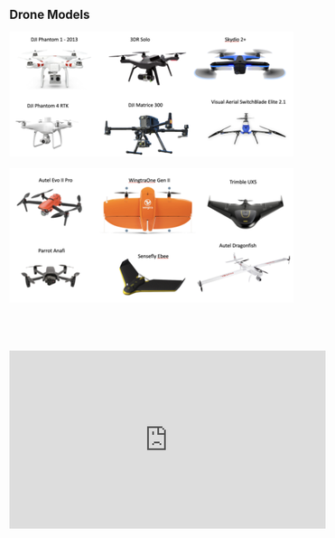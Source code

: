 ## Drone Models
![Drone](images/drone_examples_1.png)
</br>
</br> 
![Drone](images/drone_examples_2.png)
</br>
</br>
</br>
</br>
</br>
<iframe width="560" height="315" src="https://www.youtube.com/embed/1VUXgwoNQRs" title="YouTube video player" frameborder="0" allow="accelerometer; autoplay; clipboard-write; encrypted-media; gyroscope; picture-in-picture; web-share" allowfullscreen></iframe>
            
     
